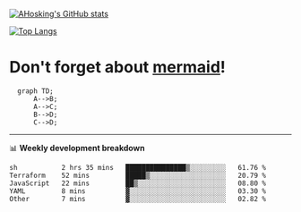 [![AHosking's GitHub stats](https://github-readme-stats.vercel.app/api?username=ahosking&count_private=true&show_icons=true&theme=onedark&hide_rank=true&include_all_commits=true)](https://github.com/ahosking)

[![Top Langs](https://github-readme-stats.vercel.app/api/top-langs/?username=ahosking&layout=compact&theme=onedark)](https://github.com/ahosking)


# Don't forget about [mermaid](https://github.blog/2022-02-14-include-diagrams-markdown-files-mermaid/)!

```mermaid
  graph TD;
      A-->B;
      A-->C;
      B-->D;
      C-->D;
```
-------

📊 **Weekly development breakdown**

<!--START_SECTION:waka-->

```text
sh           2 hrs 35 mins   ███████████████▒░░░░░░░░░   61.76 %
Terraform    52 mins         █████▒░░░░░░░░░░░░░░░░░░░   20.79 %
JavaScript   22 mins         ██▒░░░░░░░░░░░░░░░░░░░░░░   08.80 %
YAML         8 mins          ▓░░░░░░░░░░░░░░░░░░░░░░░░   03.30 %
Other        7 mins          ▓░░░░░░░░░░░░░░░░░░░░░░░░   02.82 %
```

<!--END_SECTION:waka-->
